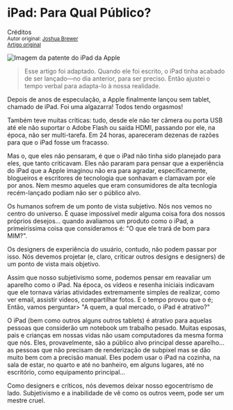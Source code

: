 iPad: Para Qual Público?
============================
Créditos<br/>
<small>Autor original: [Joshua Brewer](http://jbrewer.me/)<br/>[Artigo original](http://52weeksofux.com/post/358515809/apples-ipad-for-what-audience)</small>

![Imagem da patente do iPad da Apple](http://media.tumblr.com/tumblr_kwz4brOvKP1qz8ohs.jpg "Imagem da patente do iPad da Apple")

> Esse artigo foi adaptado. Quando ele foi escrito, o iPad tinha acabado de ser lançado&mdash;no dia anterior, para ser preciso. Então ajustei o tempo verbal para adapta-lo à nossa realidade.

Depois de anos de especulação, a Apple finalmente lançou sem tablet, chamado de iPad. Foi uma algazarra! Todos tendo orgasmos!

Também teve muitas críticas: tudo, desde ele não ter câmera ou porta USB até ele não suportar o Adobe Flash ou saída HDMI, passando por ele, na época, não ser multi-tarefa. Em 24 horas, apareceram dezenas de razões para que o iPad fosse um fracasso.

Mas o, que eles não pensaram, é que o iPad não tinha sido planejado para eles, que tanto criticavam. Eles não pararam para pensar que a experiência do iPad que a Apple imaginou não era para agradar, especificamente, blogueiros e escritores de tecnologia que sonhavam e clamavam por ele por anos. Nem mesmo aqueles que eram consumidores de alta tecnlogia recém-lançado podiam não ser o público alvo.

Os humanos sofrem de um ponto de vista subjetivo. Nós nos vemos no centro do universo. É quase impossível medir alguma coisa fora dos nossos próprios desejos... quando avaliamos um produto como o iPad, a primeiríssima coisa que consideramos é: "O que ele trará de bom para MIM?".

Os designers de experiência do usuário, contudo, não podem passar por isso. Nós devemos projetar (e, claro, criticar outros designs e designers) de um ponto de vista mais objetivo.

Assim que nosso subjetivismo some, podemos pensar em reavaliar um aparelho como o iPad. Na época, os vídeos e resenha iniciais indicavam que ele tornava várias atividades extremamente simples de realizar, como ver email, assistir videos, compartilhar fotos. E o tempo provou que o é; Então, vamos perguntar> "A quem, a qual mercado, o iPad é atrativo?"

O iPad (bem como outros alguns outros tablets) é atrativo para aquelas pessoas que considerão um notebook um trabalho pesado. Muitas esposas, pais e crianças em nossas vidas não usam computadores da mesma forma que nós. Eles, provavelmente, são a público alvo principal desse aparelho... as pessoas que não precisam de renderização de subpixel mas se dão muito bem com a precisão manual. Eles podem usar o iPad na cozinha, na sala de estar, no quarto e até no banheiro, em alguns lugares, até no escritório, como equipamento principal...

Como designers e críticos, nós devemos deixar nosso egocentrismo de lado. Subjetivismo e a inabilidade de vê como os outros veem, pode ser um mestre cruel.

